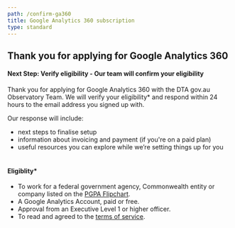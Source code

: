 ```yaml
---
path: /confirm-ga360
title: Google Analytics 360 subscription
type: standard
---
```


## Thank you for applying for Google Analytics 360

#### Next Step: Verify eligibility - Our team will confirm your eligibility

Thank you for applying for Google Analytics 360 with the DTA gov.au Observatory
Team. We will verify your eligibility\* and respond within 24 hours to the email
address you signed up with.

Our response will include:

- next steps to finalise setup
- information about invoicing and payment (if you're on a paid plan)
- useful resources you can explore while we’re setting things up for you
  </br></br>

#### Eligiblity\*

- To work for a federal government agency, Commonwealth entity or company listed
  on the
  [PGPA Flipchart](https://www.finance.gov.au/government/managing-commonwealth-resources/structure-australian-government-public-sector/pgpa-act-flipchart-list).
- A Google Analytics Account, paid or free.
- Approval from an Executive Level 1 or higher officer.
- To read and agreed to the [terms of service](/analytics-360/terms-of-service).
